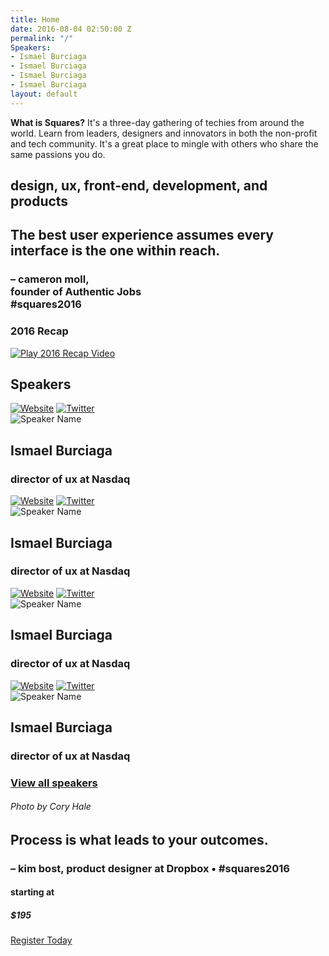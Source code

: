 ```yaml
---
title: Home
date: 2016-08-04 02:50:00 Z
permalink: "/"
Speakers:
- Ismael Burciaga
- Ismael Burciaga
- Ismael Burciaga
- Ismael Burciaga
layout: default
---
```


<div class="what-is-squares">
	<div class="right relative">
		<div class="what-right pad-80">
			<p><b>What is Squares?</b> It's a three-day gathering of techies from around the world. Learn from leaders, designers and innovators in both the non-profit and tech community. It's a great place to mingle with others who share the same passions you do.</p>	
			<h2 class="titles">design, ux, front-end, development, and products</h2>
		</div>
		<div class="push"></div>
	</div>
	<div class="left relative">
		<div class="what-left pad-r-80">
			<div class="quote ta-right marg-b-180">
				<h2>The best user experience assumes every interface is the one within reach.</h2>
				<h3 class="small">– cameron moll,<br /><span>founder of Authentic Jobs<br />#squares2016</span></h3>
			</div>
			<div class="recap-wrap">
				<h3>2016 Recap</h3>
				<a href="https://vimeo.com/168680241" class="popup-video"><img src="http://squaresconference.com/2017/images/btn-play.png" alt="Play 2016 Recap Video" /></a>
			</div>
		</div>
		<div class="push"></div>
	</div>
	<div class="push"></div>
</div>

<div class="home-speakers-wrap pad-tb-180 relative">
	<div class="section home-speakers relative">
		<h2 class="small-titles red rotate">Speakers</h2>
		<div class="panel speaker-panel">
			<div class="speaker-image relative">
				<div class="speaker-links">
					<a href="http://marykatemcdevitt.com" target="_blank" class="btn_website"><img src="http://squaresconference.com/2017/images/icon-website.png" alt="Website" /></a>
					<a href="http://twitter.com/marykatemcd" target="_blank" class="btn_twitter"><img src="http://squaresconference.com/2017/images/icon-twitter.png" alt="Twitter" /></a>
				</div>
				<img src="http://squaresconference.com/2017/images/speaker-placeholder.jpg" alt="Speaker Name" class="avatar" />
			</div>
			<h2>Ismael Burciaga</h2>
			<h3>director of ux at Nasdaq</h3>
		</div>
		<div class="panel speaker-panel second">
			<div class="speaker-image relative">
				<div class="speaker-links">
					<a href="http://marykatemcdevitt.com" target="_blank" class="btn_website"><img src="http://squaresconference.com/2017/images/icon-website.png" alt="Website" /></a>
					<a href="http://twitter.com/marykatemcd" target="_blank" class="btn_twitter"><img src="http://squaresconference.com/2017/images/icon-twitter.png" alt="Twitter" /></a>
				</div>
				<img src="http://squaresconference.com/2017/images/speaker-placeholder.jpg" alt="Speaker Name" class="avatar" />
			</div>
			<h2>Ismael Burciaga</h2>
			<h3>director of ux at Nasdaq</h3>
		</div>
		<div class="panel speaker-panel">
			<div class="speaker-image relative">
				<div class="speaker-links">
					<a href="http://marykatemcdevitt.com" target="_blank" class="btn_website"><img src="http://squaresconference.com/2017/images/icon-website.png" alt="Website" /></a>
					<a href="http://twitter.com/marykatemcd" target="_blank" class="btn_twitter"><img src="http://squaresconference.com/2017/images/icon-twitter.png" alt="Twitter" /></a>
				</div>
				<img src="http://squaresconference.com/2017/images/speaker-placeholder.jpg" alt="Speaker Name" class="avatar" />
			</div>
			<h2>Ismael Burciaga</h2>
			<h3>director of ux at Nasdaq</h3>
		</div>
		<div class="panel speaker-panel last">
			<div class="speaker-image relative">
				<div class="speaker-links">
					<a href="http://marykatemcdevitt.com" target="_blank" class="btn_website"><img src="http://squaresconference.com/2017/images/icon-website.png" alt="Website" /></a>
					<a href="http://twitter.com/marykatemcd" target="_blank" class="btn_twitter"><img src="http://squaresconference.com/2017/images/icon-twitter.png" alt="Twitter" /></a>
				</div>
				<img src="http://squaresconference.com/2017/images/speaker-placeholder.jpg" alt="Speaker Name" class="avatar" />
			</div>
			<h2>Ismael Burciaga</h2>
			<h3>director of ux at Nasdaq</h3>
		</div>
		<div class="push"></div>
		<h3 class="small-titles grey rotate-right"><a href="http://squaresconference.com/2017/speakers.php">View all speakers</a></h3>
	</div>
	<div class="square-border side-right grey"></div>
</div>

<div class="double relative">
	<div class="left bg-image relative" style="background-image: url(http://squaresconference.com/2017/images/bg-kim.jpg);">
		<h6 class="rotate">Photo by Cory Hale</h6>
	</div>
	<div class="right relative">
		<div class="absolute bs pad-120">
			<div class="quote marg-b-180">
				<h2>Process is what leads to your outcomes.</h2>
				<h3 class="small white">– kim bost, <span>product designer at Dropbox • #squares2016</span></h3>
			</div>
			<div class="price">
				<div class="starting-price">
					<h4>starting at</h4>
					<h5>$195</h5>
				</div>
				<a href="http://squaresconference.com/register" target="_blank" class="button">Register Today</a>
				<div class="push"></div>
			</div>
		</div>
	</div>
	<div class="push"></div>
</div>
